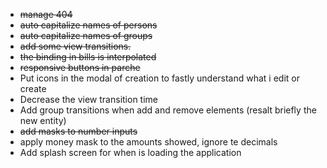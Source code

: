 - ~~manage 404~~
- ~~auto capitalize names of persons~~
- ~~auto capitalize names of groups~~
- ~~add some view transitions.~~
- ~~the binding in bills is interpolated~~
- ~~responsive buttons in parche~~
- Put icons in the modal of creation to fastly understand what i edit or create
- Decrease the view transition time
- Add group transitions when add and remove elements (resalt briefly the new entity)
- ~~add masks to number inputs~~
- apply money mask to the amounts showed, ignore te decimals
- Add splash screen for when is loading the application
